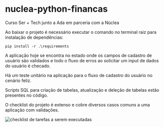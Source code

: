 # nuclea-python-financas

Curso Ser + Tech junto a Ada em parceria com a Núclea

Ao baixar o projeto é necessário executar o comando no terminal raiz para instalação de dependências:

`pip install -r .\requirements`

A aplicação hoje se encontra no estado onde os campos de cadastro de usuário são validados e todo o fluxo de erros ao solicitar um input de dados do usuário é checado.

Há um teste unitário na aplicação para o fluxo de cadastro do usuário no cenário feliz.

Scripts SQL para criação de tabelas, atualização e deleção de tabelas estão presentes no código.

O checklist do projeto é extenso e cobre diversos casos comuns a uma aplicação com validações.

![checklist de tarefas a serem executadas](https://github.com/Skan90/nuclea-python-financas/assets/62489286/1b1df430-1831-4722-a6c5-bb9acb18a64f)

